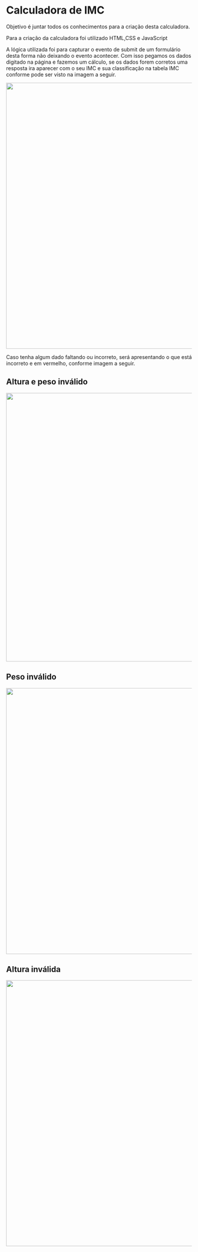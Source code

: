 # Calculadora de IMC
Objetivo é juntar todos os conhecimentos para a criação desta calculadora.

Para a criação da calculadora foi utilizado HTML,CSS e JavaScript

A lógica utilizada foi para capturar o evento de submit de um formulário desta forma não deixando o evento acontecer. Com isso pegamos os dados digitado na página e fazemos um cálculo, se os dados forem corretos uma resposta ira aparecer com o seu IMC e sua classificação na tabela IMC conforme pode ser visto na imagem a seguir.

<p align="center">
<img width="700" height="722" src="https://github.com/JoaoVASSoares/Calculadora-de-IMC/assets/107722106/cb08dca0-98cb-4f90-85bd-0b2eba046372">
</p>

Caso tenha algum dado faltando ou incorreto, será apresentando o que está incorreto e em vermelho, conforme imagem a seguir.
## Altura e peso inválido
<p align="center">
<img width="716" height="729" src="https://github.com/JoaoVASSoares/Calculadora-de-IMC/assets/107722106/8f95e4f6-a97e-4860-b8ed-24b2ef88d1ae">
</p>

## Peso inválido
<p align="center">
<img width="700" height="722" src="https://github.com/JoaoVASSoares/Calculadora-de-IMC/assets/107722106/51d148f3-0e17-491a-875d-3d4a80bbb8b3">
</p>

## Altura inválida
<p align="center">
<img width="700" height="722" src="https://github.com/JoaoVASSoares/Calculadora-de-IMC/assets/107722106/5c2fac72-3cfa-496f-b079-da9f1e1b0907">
</p>
